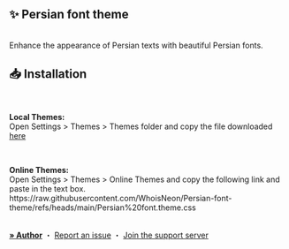 ## ✨ Persian font theme
<br/>
<div align="left">
    Enhance the appearance of Persian texts with beautiful Persian fonts.
</div>

## 📥 Installation

<br/>
<div align="left">
    <b><p align="left">Local Themes:</b>
    <br/>Open Settings > Themes > Themes folder and copy the file downloaded <a href="https://github.com/WhoisNeon/Persian-font-theme/releases/download/theme/Persian.font.theme.css">here</a></p>
    <br/>
    <b><p align="left">Online Themes:</b>
    <br/>Open Settings > Themes > Online Themes and copy the following link and paste in the text box. https://raw.githubusercontent.com/WhoisNeon/Persian-font-theme/refs/heads/main/Persian%20font.theme.css</p>
</div>

<br/>
<div align="left">
  <a href="https://github.com/WhoisNeon"><strong>» Author</strong></a>
  ・
  <a href="https://github.com/WhoisNeon/Persian-font-theme/issues">Report an issue</a>
  ・
  <a href="https://discord.gg/UmtEtYbyT5">Join the support server</a>
</div>
